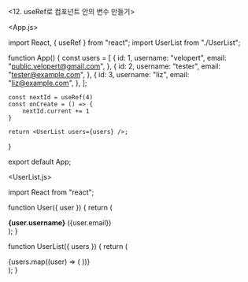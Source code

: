 <12. useRef로 컴포넌트 안의 변수 만들기>

<App.js>

import React, { useRef } from "react";
import UserList from "./UserList";

function App() {
const users = [
{
id: 1,
username: "velopert",
email: "public.velopert@gmail.com",
},
{
id: 2,
username: "tester",
email: "tester@example.com",
},
{
id: 3,
username: "Iiz",
email: "Iiz@example.com",
},
];

    const nextId = useRef(4)
    const onCreate = () => {
        nextId.current += 1
    }

    return <UserList users={users} />;

}

export default App;

<UserList.js>

import React from "react";

function User({ user }) {
return (

<div>
<b>{user.username}</b> <span>({user.email})</span>
</div>
);
}

function UserList({ users }) {
return (

<div>
{users.map((user) => (
<User user={user} key={user.id} />
))}
</div>
);
}
